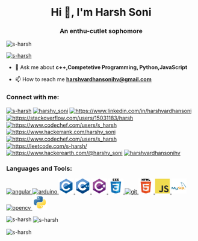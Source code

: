 <h1 align="center">Hi 👋, I'm Harsh Soni</h1>
<h3 align="center">An enthu-cutlet sophomore</h3>

<p align="left"> <img src="https://komarev.com/ghpvc/?username=s-harsh&label=Profile%20views&color=0e75b6&style=flat" alt="s-harsh" /> </p>

<p align="left"> <a href="https://github.com/ryo-ma/github-profile-trophy"><img src="https://github-profile-trophy.vercel.app/?username=s-harsh" alt="s-harsh" /></a> </p>

- 💬 Ask me about **c++,Competetive Programming, Python,JavaScript**

- 📫 How to reach me **harshvardhansonihv@gmail.com**

<h3 align="left">Connect with me:</h3>
<p align="left">
<a href="https://codepen.io/s-harsh" target="blank"><img align="center" src="https://raw.githubusercontent.com/rahuldkjain/github-profile-readme-generator/master/src/images/icons/Social/codepen.svg" alt="s-harsh" height="30" width="40" /></a>
<a href="https://twitter.com/harshv_soni" target="blank"><img align="center" src="https://raw.githubusercontent.com/rahuldkjain/github-profile-readme-generator/master/src/images/icons/Social/twitter.svg" alt="harshv_soni" height="30" width="40" /></a>
<a href="https://linkedin.com/in/https://www.linkedin.com/in/harshvardhansoni" target="blank"><img align="center" src="https://raw.githubusercontent.com/rahuldkjain/github-profile-readme-generator/master/src/images/icons/Social/linked-in-alt.svg" alt="https://www.linkedin.com/in/harshvardhansoni" height="30" width="40" /></a>
<a href="https://stackoverflow.com/users/https://stackoverflow.com/users/15031183/harsh" target="blank"><img align="center" src="https://raw.githubusercontent.com/rahuldkjain/github-profile-readme-generator/master/src/images/icons/Social/stack-overflow.svg" alt="https://stackoverflow.com/users/15031183/harsh" height="30" width="40" /></a>
<a href="https://www.codechef.com/users/https://www.codechef.com/users/s_harsh" target="blank"><img align="center" src="https://cdn.jsdelivr.net/npm/simple-icons@3.1.0/icons/codechef.svg" alt="https://www.codechef.com/users/s_harsh" height="30" width="40" /></a>
<a href="https://www.hackerrank.com/https://www.hackerrank.com/harshv_soni" target="blank"><img align="center" src="https://raw.githubusercontent.com/rahuldkjain/github-profile-readme-generator/master/src/images/icons/Social/hackerrank.svg" alt="https://www.hackerrank.com/harshv_soni" height="30" width="40" /></a>
<a href="https://codeforces.com/profile/https://www.codechef.com/users/s_harsh" target="blank"><img align="center" src="https://raw.githubusercontent.com/rahuldkjain/github-profile-readme-generator/master/src/images/icons/Social/codeforces.svg" alt="https://www.codechef.com/users/s_harsh" height="30" width="40" /></a>
<a href="https://www.leetcode.com/https://leetcode.com/s-harsh/" target="blank"><img align="center" src="https://raw.githubusercontent.com/rahuldkjain/github-profile-readme-generator/master/src/images/icons/Social/leet-code.svg" alt="https://leetcode.com/s-harsh/" height="30" width="40" /></a>
<a href="https://www.hackerearth.com/https://www.hackerearth.com/@harshv_soni" target="blank"><img align="center" src="https://raw.githubusercontent.com/rahuldkjain/github-profile-readme-generator/master/src/images/icons/Social/hackerearth.svg" alt="https://www.hackerearth.com/@harshv_soni" height="30" width="40" /></a>
<a href="https://auth.geeksforgeeks.org/user/harshvardhansonihv" target="blank"><img align="center" src="https://raw.githubusercontent.com/rahuldkjain/github-profile-readme-generator/master/src/images/icons/Social/geeks-for-geeks.svg" alt="harshvardhansonihv" height="30" width="40" /></a>
</p>

<h3 align="left">Languages and Tools:</h3>
<p align="left"> <a href="https://angular.io" target="_blank" rel="noreferrer"> <img src="https://angular.io/assets/images/logos/angular/angular.svg" alt="angular" width="40" height="40"/> </a> <a href="https://www.arduino.cc/" target="_blank" rel="noreferrer"> <img src="https://cdn.worldvectorlogo.com/logos/arduino-1.svg" alt="arduino" width="40" height="40"/> </a> <a href="https://www.cprogramming.com/" target="_blank" rel="noreferrer"> <img src="https://raw.githubusercontent.com/devicons/devicon/master/icons/c/c-original.svg" alt="c" width="40" height="40"/> </a> <a href="https://www.w3schools.com/cpp/" target="_blank" rel="noreferrer"> <img src="https://raw.githubusercontent.com/devicons/devicon/master/icons/cplusplus/cplusplus-original.svg" alt="cplusplus" width="40" height="40"/> </a> <a href="https://www.w3schools.com/cs/" target="_blank" rel="noreferrer"> <img src="https://raw.githubusercontent.com/devicons/devicon/master/icons/csharp/csharp-original.svg" alt="csharp" width="40" height="40"/> </a> <a href="https://www.w3schools.com/css/" target="_blank" rel="noreferrer"> <img src="https://raw.githubusercontent.com/devicons/devicon/master/icons/css3/css3-original-wordmark.svg" alt="css3" width="40" height="40"/> </a> <a href="https://git-scm.com/" target="_blank" rel="noreferrer"> <img src="https://www.vectorlogo.zone/logos/git-scm/git-scm-icon.svg" alt="git" width="40" height="40"/> </a> <a href="https://www.w3.org/html/" target="_blank" rel="noreferrer"> <img src="https://raw.githubusercontent.com/devicons/devicon/master/icons/html5/html5-original-wordmark.svg" alt="html5" width="40" height="40"/> </a> <a href="https://developer.mozilla.org/en-US/docs/Web/JavaScript" target="_blank" rel="noreferrer"> <img src="https://raw.githubusercontent.com/devicons/devicon/master/icons/javascript/javascript-original.svg" alt="javascript" width="40" height="40"/> </a> <a href="https://www.mysql.com/" target="_blank" rel="noreferrer"> <img src="https://raw.githubusercontent.com/devicons/devicon/master/icons/mysql/mysql-original-wordmark.svg" alt="mysql" width="40" height="40"/> </a> <a href="https://opencv.org/" target="_blank" rel="noreferrer"> <img src="https://www.vectorlogo.zone/logos/opencv/opencv-icon.svg" alt="opencv" width="40" height="40"/> </a> <a href="https://www.python.org" target="_blank" rel="noreferrer"> <img src="https://raw.githubusercontent.com/devicons/devicon/master/icons/python/python-original.svg" alt="python" width="40" height="40"/> </a> </p>

<p><img align="left" src="https://github-readme-stats.vercel.app/api/top-langs?username=s-harsh&show_icons=true&locale=en&layout=compact" alt="s-harsh" /></p>

<p>&nbsp;<img align="center" src="https://github-readme-stats.vercel.app/api?username=s-harsh&show_icons=true&locale=en" alt="s-harsh" /></p>

<p><img align="center" src="https://github-readme-streak-stats.herokuapp.com/?user=s-harsh&" alt="s-harsh" /></p>

